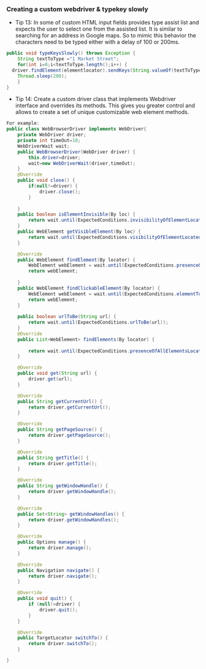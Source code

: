 ### Creating a custom webdriver & typekey slowly


- Tip 13: In some of custom HTML input fields provides type assist list and expects the user to select one from the assisted list. It is similar to searching for an address in Google maps.
 So to mimic this behavior the characters need to be typed either with a delay of 100 or 200ms.

```java
public void typeKeysSlowly() throws Exception {		
	String textToType ="1 Market Street";		
	for(int i=0;i<textToType.length();i++) {			
  driver.findElement(elementlocator).sendKeys(String.valueOf(textToType.charAt(i)));
	Thread.sleep(200);
	}
}
```
- Tip 14: Create a custom driver class that implements Webdriver interface and overrides its methods. This gives you greater control and allows to create a set of unique customizable web element methods.

```java
For example:
public class WebBrowserDriver implements WebDriver{
	private WebDriver driver;
	private int timeOut=10;
	WebDriverWait wait;
	public WebBrowserDriver(WebDriver driver) {
		this.driver=driver;
		wait=new WebDriverWait(driver,timeOut);
	}
	@Override
	public void close() {
		if(null!=driver) {
			driver.close();
		}
		
	}
	public boolean isElementInvisible(By loc) {
		return wait.until(ExpectedConditions.invisibilityOfElementLocated(loc));
	}
	public WebElement getVisibleElement(By loc) {
		return wait.until(ExpectedConditions.visibilityOfElementLocated(loc));
	}

	@Override
	public WebElement findElement(By locator) {
		WebElement webElement = wait.until(ExpectedConditions.presenceOfElementLocated(locator));
		return webElement;		
		
	}
	public WebElement findClickableElement(By locator) {
		WebElement webElement = wait.until(ExpectedConditions.elementToBeClickable(locator));
		return webElement;
	}
	
	public boolean urlToBe(String url) {
		return wait.until(ExpectedConditions.urlToBe(url));
	}
	@Override
	public List<WebElement> findElements(By locator) {
		
		return wait.until(ExpectedConditions.presenceOfAllElementsLocatedBy(locator));
	}

	@Override
	public void get(String url) {
		driver.get(url);
	}

	@Override
	public String getCurrentUrl() {
		return driver.getCurrentUrl();
	}

	@Override
	public String getPageSource() {
		return driver.getPageSource();
	}

	@Override
	public String getTitle() {
		return driver.getTitle();
	}

	@Override
	public String getWindowHandle() {
		return driver.getWindowHandle();
	}

	@Override
	public Set<String> getWindowHandles() {
		return driver.getWindowHandles();
	}

	@Override
	public Options manage() {
		return driver.manage();
	}

	@Override
	public Navigation navigate() {
		return driver.navigate();
	}

	@Override
	public void quit() {
		if (null!=driver) {
			driver.quit();
		}
	}

	@Override
	public TargetLocator switchTo() {
		return driver.switchTo();
	}

}


